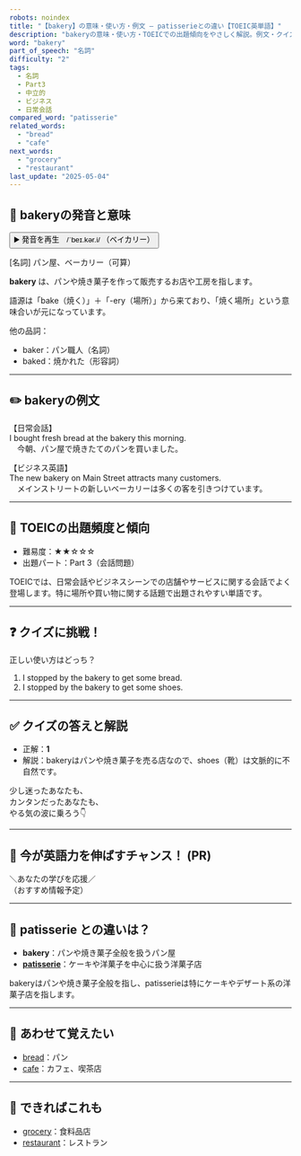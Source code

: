 ```yaml
---
robots: noindex
title: "【bakery】の意味・使い方・例文 ― patisserieとの違い【TOEIC英単語】"
description: "bakeryの意味・使い方・TOEICでの出題傾向をやさしく解説。例文・クイズ付きでpatisserieとの違いもわかりやすく学べます。"
word: "bakery"
part_of_speech: "名詞"
difficulty: "2"
tags:
  - 名詞
  - Part3
  - 中立的
  - ビジネス
  - 日常会話
compared_word: "patisserie"
related_words:
  - "bread"
  - "cafe"
next_words:
  - "grocery"
  - "restaurant"
last_update: "2025-05-04"
---
```


## 🔰 bakeryの発音と意味

<button class="play-audio" onclick="playTTS('bakery')">
  <span class="play-audio-main">
    ▶️ 発音を再生　/ˈbeɪ.kər.i/
  </span>
  <span class="play-audio-sub">
    （ベイカリー）
  </span>
</button>

[名詞] パン屋、ベーカリー（可算）

**bakery** は、パンや焼き菓子を作って販売するお店や工房を指します。

語源は「bake（焼く）」＋「-ery（場所）」から来ており、「焼く場所」という意味合いが元になっています。

他の品詞：  
- baker：パン職人（名詞）
- baked：焼かれた（形容詞）

---

## ✏️ bakeryの例文

【日常会話】  
I bought fresh bread at the bakery this morning.  
　今朝、パン屋で焼きたてのパンを買いました。

【ビジネス英語】  
The new bakery on Main Street attracts many customers.  
　メインストリートの新しいベーカリーは多くの客を引きつけています。

---

## 🎯 TOEICの出題頻度と傾向

- 難易度：★★☆☆☆
- 出題パート：Part 3（会話問題）

TOEICでは、日常会話やビジネスシーンでの店舗やサービスに関する会話でよく登場します。特に場所や買い物に関する話題で出題されやすい単語です。

---

## ❓ クイズに挑戦！

正しい使い方はどっち？

1. I stopped by the bakery to get some bread.  
2. I stopped by the bakery to get some shoes.

---

## ✅ クイズの答えと解説

- 正解：**1**
- 解説：bakeryはパンや焼き菓子を売る店なので、shoes（靴）は文脈的に不自然です。

少し迷ったあなたも、  
カンタンだったあなたも、  
やる気の波に乗ろう👇️

---

## 🚀 今が英語力を伸ばすチャンス！ (PR)

<div class="info-center">
＼あなたの学びを応援／<br>  
（おすすめ情報予定）
</div>

---

## 🤔  patisserie との違いは？

- **bakery**：パンや焼き菓子全般を扱うパン屋
- **[patisserie](/patisserie)**：ケーキや洋菓子を中心に扱う洋菓子店

bakeryはパンや焼き菓子全般を指し、patisserieは特にケーキやデザート系の洋菓子店を指します。

---

## 🧩 あわせて覚えたい

- [bread](/bread)：パン
- [cafe](/cafe)：カフェ、喫茶店

---

## 📖 できればこれも

- [grocery](/grocery)：食料品店
- [restaurant](/restaurant)：レストラン

<!-- cvid: aid37_bid37 -->
